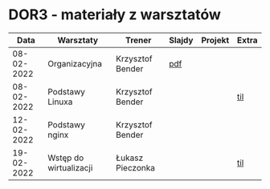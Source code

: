 # DOR3 - materiały z warsztatów

| Data | Warsztaty                                    | Trener             | Slajdy                                                                       | Projekt | Extra |
| ---- |----------------------------------------------|--------------------|------------------------------------------------------------------------------| ------- | ----- |
|08-02-2022| Organizacyjna                                | Krzysztof Bender       | [pdf](./slides/iSA_DOR3_organizacyjna.pdf)                                   | | |
|08-02-2022| Podstawy Linuxa                              | Krzysztof Bender       |                                           | |[til](https://github.com/infoshareacademy/dor3-til/blob/master/linux.md)|
|12-02-2022| Podstawy nginx                               | Krzysztof Bender       |                                             | | |
|19-02-2022| Wstęp do wirtualizacji                       | Łukasz Pieczonka |                                             | |[til](https://github.com/infoshareacademy/dor3-til/blob/master/vagrant.md)|
